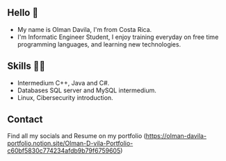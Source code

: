 ## Hello 👋
- My name is Olman Davila, I'm from Costa Rica. 
- I'm Informatic Engineer Student, I enjoy training everyday on free time programming languages, and learning new technologies.

## Skills 🧑‍💻
- Intermedium C++, Java and C#.
- Databases SQL server and MySQL intermedium.
- Linux, Cibersecurity introduction.

## Contact
Find all my socials and Resume on my portfolio (https://olman-davila-portfolio.notion.site/Olman-D-vila-Portfolio-c60bf5830c774234afdb9b79f6759605)

<!--
**Sazmael/Sazmael** is a ✨ _special_ ✨ repository because its `README.md` (this file) appears on your GitHub profile.

Here are some ideas to get you started:

- 🔭 I’m currently working on ...
- 🌱 I’m currently learning ...
- 👯 I’m looking to collaborate on ...
- 🤔 I’m looking for help with ...
- 💬 Ask me about ...
- 📫 How to reach me: ...
- 😄 Pronouns: ...
- ⚡ Fun fact: ...
-->
